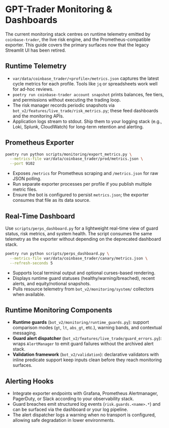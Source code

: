 # GPT-Trader Monitoring & Dashboards

The current monitoring stack centres on runtime telemetry emitted by
`coinbase-trader`, the live risk engine, and the Prometheus-compatible exporter. This
guide covers the primary surfaces now that the legacy Streamlit UI has been
retired.

## Runtime Telemetry

- `var/data/coinbase_trader/<profile>/metrics.json` captures the latest cycle metrics
  for each profile. Tools like `jq` or spreadsheets work well for ad-hoc
  reviews.
- `poetry run coinbase-trader account snapshot` prints balances, fee tiers, and
  permissions without executing the trading loop.
- The risk manager records periodic snapshots via
  `bot_v2/features/live_trade/risk_metrics.py`; these feed dashboards and the
  monitoring APIs.
- Application logs stream to stdout. Ship them to your logging stack (e.g.,
  Loki, Splunk, CloudWatch) for long-term retention and alerting.

## Prometheus Exporter

```bash
poetry run python scripts/monitoring/export_metrics.py \
  --metrics-file var/data/coinbase_trader/prod/metrics.json \
  --port 9102
```

- Exposes `/metrics` for Prometheus scraping and `/metrics.json` for raw JSON
  polling.
- Run separate exporter processes per profile if you publish multiple metric
  files.
- Ensure the bot is configured to persist `metrics.json`; the exporter consumes
  that file as its data source.

## Real-Time Dashboard

Use `scripts/perps_dashboard.py` for a lightweight real-time view of guard
status, risk metrics, and system health. The script consumes the same telemetry
as the exporter without depending on the deprecated dashboard stack.

```bash
poetry run python scripts/perps_dashboard.py \
  --metrics-file var/data/coinbase_trader/canary/metrics.json \
  --refresh-seconds 5
```

- Supports local terminal output and optional curses-based rendering.
- Displays runtime guard statuses (healthy/warning/breached), recent alerts, and
  equity/notional snapshots.
- Pulls resource telemetry from `bot_v2/monitoring/system/` collectors when
  available.

## Runtime Monitoring Components

- **Runtime guards** (`bot_v2/monitoring/runtime_guards.py`): support comparison
  modes (`gt`, `lt`, `abs_gt`, etc.), warning bands, and contextual messaging.
- **Guard alert dispatcher** (`bot_v2/features/live_trade/guard_errors.py`):
  wraps `AlertManager` to emit guard failures without the archived alert stack.
- **Validation framework** (`bot_v2/validation`): declarative validators with
  inline predicate support keep inputs clean before they reach monitoring
  surfaces.


## Alerting Hooks

- Integrate exporter endpoints with Grafana, Prometheus Alertmanager, PagerDuty,
  or Slack according to your observability stack.
- Guard breaches emit structured log events (`risk.guards.<name>.*`) and can be
  surfaced via the dashboard or your log pipeline.
- The alert dispatcher logs a warning when no transport is configured, allowing
  safe degradation in lower environments.
